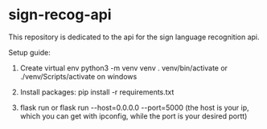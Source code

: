 # sign-recog-api

This repository is dedicated to the api for the sign language recognition api.

Setup guide:

1. Create virtual env
   python3 -m venv venv
   . venv/bin/activate or ./venv/Scripts/activate on windows

2. Install packages:
   pip install -r requirements.txt

3. flask run or flask run --host=0.0.0.0 --port=5000 (the host is your ip, which you can get with ipconfig, while the port is your desired portt)
